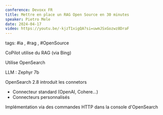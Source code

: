 ```yaml
---
conference: Devoxx FR
title: Mettre en place un RAG Open Source en 30 minutes
speaker: Pietro Mele
date: 2024-04-17
video: https://youtu.be/-kjzT1xigQA?si=uwmJSxGozwz8DraF
---
```

tags: #ia , #rag , #OpenSource 

CoPilot utilise du RAG (via Bing)

Utilise OpenSearch

LLM : Zephyr 7b

OpenSearch 2.8 introduit les connetors
- Connecteur standard (OpenAI, Cohere...)
- Connecteurs personnalisés

Implémentation via des commandes HTTP dans la console d'OpenSearch

